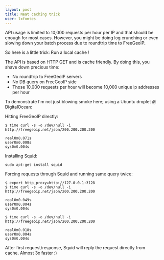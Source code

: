 ```yaml
---
layout: post
title: Neat caching trick
user: lxfontes
---
```


API usage is limited to 10,000 requests per hour per IP and that should be enough for most cases. However, you might be doing log crunching or even slowing down your batch process due to roundtrip time to FreeGeoIP.

So here is a little trick: Run a local cache !

The API is based on HTTP GET and is cache friendly. By doing this, you shave down precious time:

* No roundtrip to FreeGeoIP servers
* No DB query on FreeGeoIP side
* Those 10,000 requests per hour will become 10,000 unique ip addresses per hour

To demonstrate I'm not just blowing smoke here; using a Ubuntu droplet @ DigitalOcean:

Hitting FreeGeoIP directly:

    $ time curl -s -o /dev/null -i http://freegeoip.net/json/200.200.200.200

    real0m0.071s
    user0m0.008s
    sys0m0.004s


Installing [Squid](http://www.squid-cache.org/):

    sudo apt-get install squid

Forcing requests through Squid and running same query twice:

    $ export http_proxy=http://127.0.0.1:3128
    $ time curl -s -o /dev/null -i http://freegeoip.net/json/200.200.200.200

    real0m0.049s
    user0m0.004s
    sys0m0.004s

    $ time curl -s -o /dev/null -i http://freegeoip.net/json/200.200.200.200

    real0m0.018s
    user0m0.004s
    sys0m0.004s



After first request/response, Squid will reply the request directly from cache. Almost 3x faster :)


